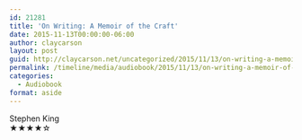 ```yaml
---
id: 21281
title: 'On Writing: A Memoir of the Craft'
date: 2015-11-13T00:00:00-06:00
author: claycarson
layout: post
guid: http://claycarson.net/uncategorized/2015/11/13/on-writing-a-memoir-of-the-craft/
permalink: /timeline/media/audiobook/2015/11/13/on-writing-a-memoir-of-the-craft/
categories:
  - Audiobook
format: aside
---
```

<div class="media-details"></div>

<div class="media-creator">Stephen King</div>

<div class="media-rating">★★★★☆</div>